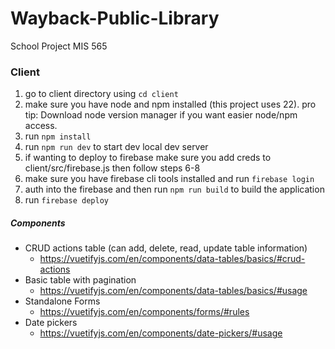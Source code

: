 # Wayback-Public-Library
School Project MIS 565

### Client

1. go to client directory using `cd client`
2. make sure you have node and npm installed (this project uses 22). pro tip: Download node version manager if you want easier node/npm access.
3. run `npm install`
4. run `npm run dev` to start dev local dev server
5. if wanting to deploy to firebase make sure you add creds to client/src/firebase.js then follow steps 6-8
6. make sure you have firebase cli tools installed and run `firebase login`
7. auth into the firebase and then run `npm run build` to build the application
8. run `firebase deploy`

##### Components

- CRUD actions table (can add, delete, read, update table information)
  - https://vuetifyjs.com/en/components/data-tables/basics/#crud-actions
- Basic table with pagination
  - https://vuetifyjs.com/en/components/data-tables/basics/#usage
- Standalone Forms
  - https://vuetifyjs.com/en/components/forms/#rules
- Date pickers
  - https://vuetifyjs.com/en/components/date-pickers/#usage